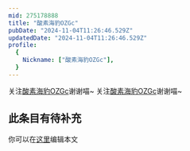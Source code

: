 ```yaml
---
mid: 275178888
title: "酸素海豹OZGc"
pubDate: "2024-11-04T11:26:46.529Z"
updatedDate: "2024-11-04T11:26:46.529Z"
profile:
  {
    Nickname: ["酸素海豹OZGc"],
  }
---
```


关注[酸素海豹OZGc](https://space.bilibili.com/275178888)谢谢喵~ 关注[酸素海豹OZGc](https://space.bilibili.com/275178888)谢谢喵~

## 此条目有待补充
你可以在[这里](https://github.com/Yuhanawa/VTuber.ICU-Content/edit/master/v/酸素海豹OZGc/index.md)编辑本文
